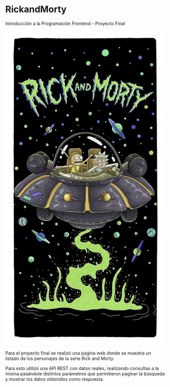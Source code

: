 # RickandMorty
Introducción a la Programación Frontend - Proyecto Final

![](https://github.com/licette32/RickandMorty/blob/master/portada.jpg)

Para el proyecto final se realizó una página web donde se muestra un 
listado de los personajes de la serie Rick and Morty.

Para esto utilizó una API REST con datos reales, realizando consultas a la misma pasándole distintos 
parámetros que permitieron paginar la búsqueda y mostrar los datos obtenidos como respuesta.

